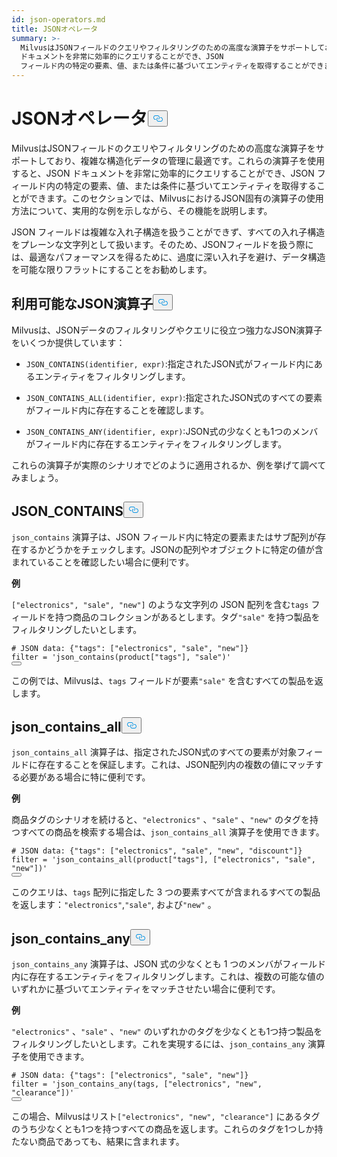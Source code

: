 ```yaml
---
id: json-operators.md
title: JSONオペレータ
summary: >-
  MilvusはJSONフィールドのクエリやフィルタリングのための高度な演算子をサポートしており、複雑な構造化データの管理に最適です。これらの演算子を使用すると、JSON
  ドキュメントを非常に効率的にクエリすることができ、JSON
  フィールド内の特定の要素、値、または条件に基づいてエンティティを取得することができます。このセクションでは、MilvusにおけるJSON固有の演算子の使用方法について、実用的な例を示しながら、その機能を説明します。
---
```

<h1 id="JSON-Operators" class="common-anchor-header">JSONオペレータ<button data-href="#JSON-Operators" class="anchor-icon" translate="no">
      <svg translate="no"
        aria-hidden="true"
        focusable="false"
        height="20"
        version="1.1"
        viewBox="0 0 16 16"
        width="16"
      >
        <path
          fill="#0092E4"
          fill-rule="evenodd"
          d="M4 9h1v1H4c-1.5 0-3-1.69-3-3.5S2.55 3 4 3h4c1.45 0 3 1.69 3 3.5 0 1.41-.91 2.72-2 3.25V8.59c.58-.45 1-1.27 1-2.09C10 5.22 8.98 4 8 4H4c-.98 0-2 1.22-2 2.5S3 9 4 9zm9-3h-1v1h1c1 0 2 1.22 2 2.5S13.98 12 13 12H9c-.98 0-2-1.22-2-2.5 0-.83.42-1.64 1-2.09V6.25c-1.09.53-2 1.84-2 3.25C6 11.31 7.55 13 9 13h4c1.45 0 3-1.69 3-3.5S14.5 6 13 6z"
        ></path>
      </svg>
    </button></h1><p>MilvusはJSONフィールドのクエリやフィルタリングのための高度な演算子をサポートしており、複雑な構造化データの管理に最適です。これらの演算子を使用すると、JSON ドキュメントを非常に効率的にクエリすることができ、JSON フィールド内の特定の要素、値、または条件に基づいてエンティティを取得することができます。このセクションでは、MilvusにおけるJSON固有の演算子の使用方法について、実用的な例を示しながら、その機能を説明します。</p>
<div class="alert note">
<p>JSON フィールドは複雑な入れ子構造を扱うことができず、すべての入れ子構造をプレーンな文字列として扱います。そのため、JSONフィールドを扱う際には、最適なパフォーマンスを得るために、過度に深い入れ子を避け、データ構造を可能な限りフラットにすることをお勧めします。</p>
</div>
<h2 id="Available-JSON-Operators" class="common-anchor-header">利用可能なJSON演算子<button data-href="#Available-JSON-Operators" class="anchor-icon" translate="no">
      <svg translate="no"
        aria-hidden="true"
        focusable="false"
        height="20"
        version="1.1"
        viewBox="0 0 16 16"
        width="16"
      >
        <path
          fill="#0092E4"
          fill-rule="evenodd"
          d="M4 9h1v1H4c-1.5 0-3-1.69-3-3.5S2.55 3 4 3h4c1.45 0 3 1.69 3 3.5 0 1.41-.91 2.72-2 3.25V8.59c.58-.45 1-1.27 1-2.09C10 5.22 8.98 4 8 4H4c-.98 0-2 1.22-2 2.5S3 9 4 9zm9-3h-1v1h1c1 0 2 1.22 2 2.5S13.98 12 13 12H9c-.98 0-2-1.22-2-2.5 0-.83.42-1.64 1-2.09V6.25c-1.09.53-2 1.84-2 3.25C6 11.31 7.55 13 9 13h4c1.45 0 3-1.69 3-3.5S14.5 6 13 6z"
        ></path>
      </svg>
    </button></h2><p>Milvusは、JSONデータのフィルタリングやクエリに役立つ強力なJSON演算子をいくつか提供しています：</p>
<ul>
<li><p><code translate="no">JSON_CONTAINS(identifier, expr)</code>:指定されたJSON式がフィールド内にあるエンティティをフィルタリングします。</p></li>
<li><p><code translate="no">JSON_CONTAINS_ALL(identifier, expr)</code>:指定されたJSON式のすべての要素がフィールド内に存在することを確認します。</p></li>
<li><p><code translate="no">JSON_CONTAINS_ANY(identifier, expr)</code>:JSON式の少なくとも1つのメンバがフィールド内に存在するエンティティをフィルタリングします。</p></li>
</ul>
<p>これらの演算子が実際のシナリオでどのように適用されるか、例を挙げて調べてみましょう。</p>
<h2 id="JSONCONTAINS" class="common-anchor-header">JSON_CONTAINS<button data-href="#JSONCONTAINS" class="anchor-icon" translate="no">
      <svg translate="no"
        aria-hidden="true"
        focusable="false"
        height="20"
        version="1.1"
        viewBox="0 0 16 16"
        width="16"
      >
        <path
          fill="#0092E4"
          fill-rule="evenodd"
          d="M4 9h1v1H4c-1.5 0-3-1.69-3-3.5S2.55 3 4 3h4c1.45 0 3 1.69 3 3.5 0 1.41-.91 2.72-2 3.25V8.59c.58-.45 1-1.27 1-2.09C10 5.22 8.98 4 8 4H4c-.98 0-2 1.22-2 2.5S3 9 4 9zm9-3h-1v1h1c1 0 2 1.22 2 2.5S13.98 12 13 12H9c-.98 0-2-1.22-2-2.5 0-.83.42-1.64 1-2.09V6.25c-1.09.53-2 1.84-2 3.25C6 11.31 7.55 13 9 13h4c1.45 0 3-1.69 3-3.5S14.5 6 13 6z"
        ></path>
      </svg>
    </button></h2><p><code translate="no">json_contains</code> 演算子は、JSON フィールド内に特定の要素またはサブ配列が存在するかどうかをチェックします。JSONの配列やオブジェクトに特定の値が含まれていることを確認したい場合に便利です。</p>
<p><strong>例</strong></p>
<p><code translate="no">[&quot;electronics&quot;, &quot;sale&quot;, &quot;new&quot;]</code> のような文字列の JSON 配列を含む<code translate="no">tags</code> フィールドを持つ商品のコレクションがあるとします。タグ<code translate="no">&quot;sale&quot;</code> を持つ製品をフィルタリングしたいとします。</p>
<pre><code translate="no" class="language-python"><span class="hljs-comment"># JSON data: {&quot;tags&quot;: [&quot;electronics&quot;, &quot;sale&quot;, &quot;new&quot;]}</span>
<span class="hljs-built_in">filter</span> = <span class="hljs-string">&#x27;json_contains(product[&quot;tags&quot;], &quot;sale&quot;)&#x27;</span>
<button class="copy-code-btn"></button></code></pre>
<p>この例では、Milvusは、<code translate="no">tags</code> フィールドが要素<code translate="no">&quot;sale&quot;</code> を含むすべての製品を返します。</p>
<h2 id="JSONCONTAINSALL" class="common-anchor-header">json_contains_all<button data-href="#JSONCONTAINSALL" class="anchor-icon" translate="no">
      <svg translate="no"
        aria-hidden="true"
        focusable="false"
        height="20"
        version="1.1"
        viewBox="0 0 16 16"
        width="16"
      >
        <path
          fill="#0092E4"
          fill-rule="evenodd"
          d="M4 9h1v1H4c-1.5 0-3-1.69-3-3.5S2.55 3 4 3h4c1.45 0 3 1.69 3 3.5 0 1.41-.91 2.72-2 3.25V8.59c.58-.45 1-1.27 1-2.09C10 5.22 8.98 4 8 4H4c-.98 0-2 1.22-2 2.5S3 9 4 9zm9-3h-1v1h1c1 0 2 1.22 2 2.5S13.98 12 13 12H9c-.98 0-2-1.22-2-2.5 0-.83.42-1.64 1-2.09V6.25c-1.09.53-2 1.84-2 3.25C6 11.31 7.55 13 9 13h4c1.45 0 3-1.69 3-3.5S14.5 6 13 6z"
        ></path>
      </svg>
    </button></h2><p><code translate="no">json_contains_all</code> 演算子は、指定されたJSON式のすべての要素が対象フィールドに存在することを保証します。これは、JSON配列内の複数の値にマッチする必要がある場合に特に便利です。</p>
<p><strong>例</strong></p>
<p>商品タグのシナリオを続けると、<code translate="no">&quot;electronics&quot;</code> 、<code translate="no">&quot;sale&quot;</code> 、<code translate="no">&quot;new&quot;</code> のタグを持つすべての商品を検索する場合は、<code translate="no">json_contains_all</code> 演算子を使用できます。</p>
<pre><code translate="no" class="language-python"><span class="hljs-comment"># JSON data: {&quot;tags&quot;: [&quot;electronics&quot;, &quot;sale&quot;, &quot;new&quot;, &quot;discount&quot;]}</span>
<span class="hljs-built_in">filter</span> = <span class="hljs-string">&#x27;json_contains_all(product[&quot;tags&quot;], [&quot;electronics&quot;, &quot;sale&quot;, &quot;new&quot;])&#x27;</span>
<button class="copy-code-btn"></button></code></pre>
<p>このクエリは、<code translate="no">tags</code> 配列に指定した 3 つの要素すべてが含まれるすべての製品を返します：<code translate="no">&quot;electronics&quot;</code>,<code translate="no">&quot;sale&quot;</code>, および<code translate="no">&quot;new&quot;</code> 。</p>
<h2 id="JSONCONTAINSANY" class="common-anchor-header">json_contains_any<button data-href="#JSONCONTAINSANY" class="anchor-icon" translate="no">
      <svg translate="no"
        aria-hidden="true"
        focusable="false"
        height="20"
        version="1.1"
        viewBox="0 0 16 16"
        width="16"
      >
        <path
          fill="#0092E4"
          fill-rule="evenodd"
          d="M4 9h1v1H4c-1.5 0-3-1.69-3-3.5S2.55 3 4 3h4c1.45 0 3 1.69 3 3.5 0 1.41-.91 2.72-2 3.25V8.59c.58-.45 1-1.27 1-2.09C10 5.22 8.98 4 8 4H4c-.98 0-2 1.22-2 2.5S3 9 4 9zm9-3h-1v1h1c1 0 2 1.22 2 2.5S13.98 12 13 12H9c-.98 0-2-1.22-2-2.5 0-.83.42-1.64 1-2.09V6.25c-1.09.53-2 1.84-2 3.25C6 11.31 7.55 13 9 13h4c1.45 0 3-1.69 3-3.5S14.5 6 13 6z"
        ></path>
      </svg>
    </button></h2><p><code translate="no">json_contains_any</code> 演算子は、JSON 式の少なくとも 1 つのメンバがフィールド内に存在するエンティティをフィルタリングします。これは、複数の可能な値のいずれかに基づいてエンティティをマッチさせたい場合に便利です。</p>
<p><strong>例</strong></p>
<p><code translate="no">&quot;electronics&quot;</code> 、<code translate="no">&quot;sale&quot;</code> 、<code translate="no">&quot;new&quot;</code> のいずれかのタグを少なくとも1つ持つ製品をフィルタリングしたいとします。これを実現するには、<code translate="no">json_contains_any</code> 演算子を使用できます。</p>
<pre><code translate="no" class="language-python"><span class="hljs-comment"># JSON data: {&quot;tags&quot;: [&quot;electronics&quot;, &quot;sale&quot;, &quot;new&quot;]}</span>
<span class="hljs-built_in">filter</span> = <span class="hljs-string">&#x27;json_contains_any(tags, [&quot;electronics&quot;, &quot;new&quot;, &quot;clearance&quot;])&#x27;</span>
<button class="copy-code-btn"></button></code></pre>
<p>この場合、Milvusはリスト<code translate="no">[&quot;electronics&quot;, &quot;new&quot;, &quot;clearance&quot;]</code> にあるタグのうち少なくとも1つを持つすべての商品を返します。これらのタグを1つしか持たない商品であっても、結果に含まれます。</p>
